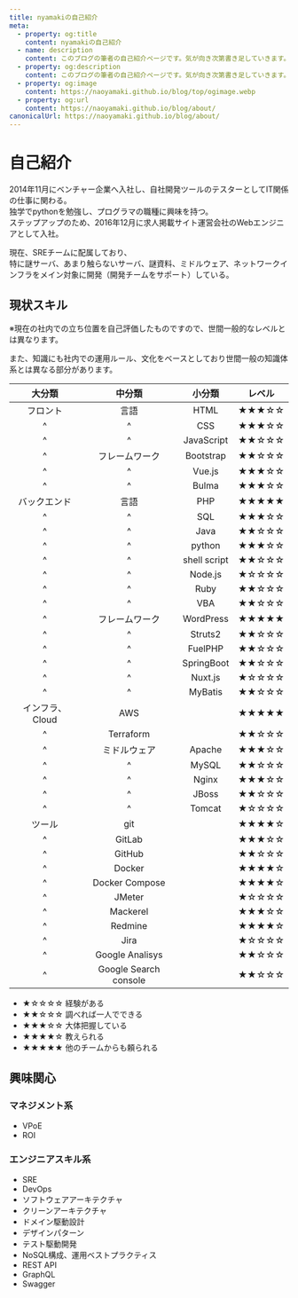 ```yaml
---
title: nyamakiの自己紹介
meta:
  - property: og:title
    content: nyamakiの自己紹介
  - name: description
    content: このブログの筆者の自己紹介ページです。気が向き次第書き足していきます。
  - property: og:description
    content: このブログの筆者の自己紹介ページです。気が向き次第書き足していきます。
  - property: og:image
    content: https://naoyamaki.github.io/blog/top/ogimage.webp
  - property: og:url
    content: https://naoyamaki.github.io/blog/about/
canonicalUrl: https://naoyamaki.github.io/blog/about/
---
```

# 自己紹介

2014年11月にベンチャー企業へ入社し、自社開発ツールのテスターとしてIT関係の仕事に関わる。  
独学でpythonを勉強し、プログラマの職種に興味を持つ。  
ステップアップのため、2016年12月に求人掲載サイト運営会社のWebエンジニアとして入社。

現在、SREチームに配属しており、  
特に謎サーバ、あまり触らないサーバ、謎資料、ミドルウェア、ネットワークインフラをメイン対象に開発（開発チームをサポート）している。

## 現状スキル

※現在の社内での立ち位置を自己評価したものですので、世間一般的なレベルとは異なります。

また、知識にも社内での運用ルール、文化をベースとしており世間一般の知識体系とは異なる部分があります。

|大分類|中分類|小分類|レベル|
|:-:|:-:|:-:|:-:|
|フロント|言語|HTML|★★★☆☆|
|^|^|CSS|★★★☆☆|
|^|^|JavaScript|★★☆☆☆|
|^|フレームワーク|Bootstrap|★★☆☆☆|
|^|^|Vue.js|★★★☆☆|
|^|^|Bulma|★★★☆☆|
|バックエンド|言語|PHP|★★★★★|
|^|^|SQL|★★★☆☆|
|^|^|Java|★★☆☆☆|
|^|^|python|★★★☆☆|
|^|^|shell script|★★☆☆☆|
|^|^|Node.js|★☆☆☆☆|
|^|^|Ruby|★★☆☆☆|
|^|^|VBA|★★☆☆☆|
|^|フレームワーク|WordPress|★★★★★|
|^|^|Struts2|★★☆☆☆|
|^|^|FuelPHP|★★☆☆☆|
|^|^|SpringBoot|★★☆☆☆|
|^|^|Nuxt.js|★☆☆☆☆|
|^|^|MyBatis|★★☆☆☆|
|インフラ、Cloud|AWS||★★★★★|
|^|Terraform||★★☆☆☆|
|^|ミドルウェア|Apache|★★★☆☆|
|^|^|MySQL|★★☆☆☆|
|^|^|Nginx|★★★☆☆|
|^|^|JBoss|★★☆☆☆|
|^|^|Tomcat|★☆☆☆☆|
|ツール|git||★★★★☆|
|^|GitLab||★★★☆☆|
|^|GitHub||★★☆☆☆|
|^|Docker||★★★★☆|
|^|Docker Compose||★★★★☆|
|^|JMeter||★☆☆☆☆|
|^|Mackerel||★★★☆☆|
|^|Redmine||★★★★☆|
|^|Jira||★☆☆☆☆|
|^|Google Analisys||★★☆☆☆|
|^|Google Search console||★★☆☆☆|

- ★☆☆☆☆ 経験がある
- ★★☆☆☆ 調べれば一人でできる
- ★★★☆☆ 大体把握している
- ★★★★☆ 教えられる
- ★★★★★ 他のチームからも頼られる

## 興味関心

### マネジメント系
- VPoE
- ROI

### エンジニアスキル系
- SRE
- DevOps
- ソフトウェアアーキテクチャ
- クリーンアーキテクチャ
- ドメイン駆動設計
- デザインパターン
- テスト駆動開発
- NoSQL構成、運用ベストプラクティス
- REST API
- GraphQL
- Swagger
